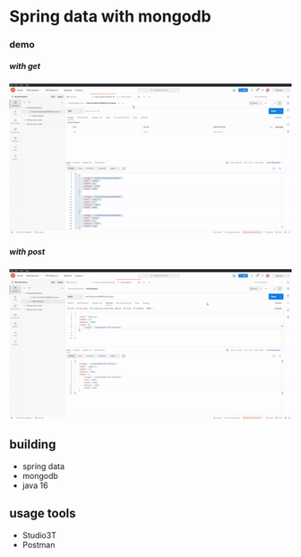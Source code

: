 # Spring data with mongodb

### demo
##### with get
![Demo](./src/main/resources/static/spring-data-mongodb-get.gif)

##### with post
![Demo](./src/main/resources/static/spring-data-mongodb-post.gif)


## building 
- spring data
- mongodb
- java 16

## usage tools
- Studio3T
- Postman